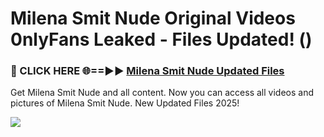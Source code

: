# Milena Smit Nude Original Videos 0nlyFans Leaked - Files Updated! ()

<h3>🔴 CLICK HERE 🌐==►► <a href="https://tinyurl.com/2p9ay9w9" rel="nofollow">Milena Smit Nude Updated Files</a></h3>

Get Milena Smit Nude and all content. Now you can access all videos and pictures of Milena Smit Nude. New Updated Files 2025!

[![](https://i.imgur.com/KQgVmj3.gif)](https://tinyurl.com/2p9ay9w9)
